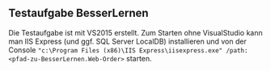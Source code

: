 ## Testaufgabe BesserLernen

Die Testaufgabe ist mit VS2015 erstellt. Zum Starten ohne VisualStudio kann man 
IIS Express (und ggf. SQL Server LocalDB) installieren und von der Console 
`"c:\Program Files (x86)\IIS Express\iisexpress.exe" /path:<pfad-zu-BesserLernen.Web-Order>` starten.
